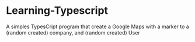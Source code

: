 # Learning-Typescript

A simples TypesCript program that create a Google Maps with a marker to a (random created) company, and (random created) User
